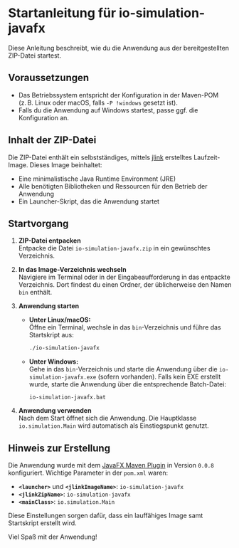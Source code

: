 # Startanleitung für io-simulation-javafx

Diese Anleitung beschreibt, wie du die Anwendung aus der bereitgestellten ZIP-Datei startest.

## Voraussetzungen

- Das Betriebssystem entspricht der Konfiguration in der Maven-POM (z. B. Linux oder macOS, falls `-P !windows` gesetzt ist).
- Falls du die Anwendung auf Windows startest, passe ggf. die Konfiguration an.

## Inhalt der ZIP-Datei

Die ZIP-Datei enthält ein selbstständiges, mittels [jlink](https://openjdk.java.net/jeps/282) erstelltes Laufzeit-Image. Dieses Image beinhaltet:
- Eine minimalistische Java Runtime Environment (JRE)
- Alle benötigten Bibliotheken und Ressourcen für den Betrieb der Anwendung
- Ein Launcher-Skript, das die Anwendung startet

## Startvorgang

1. **ZIP-Datei entpacken**  
   Entpacke die Datei `io-simulation-javafx.zip` in ein gewünschtes Verzeichnis.

2. **In das Image-Verzeichnis wechseln**  
   Navigiere im Terminal oder in der Eingabeaufforderung in das entpackte Verzeichnis. Dort findest du einen Ordner, der üblicherweise den Namen `bin` enthält.

3. **Anwendung starten**
    - **Unter Linux/macOS:**  
      Öffne ein Terminal, wechsle in das `bin`-Verzeichnis und führe das Startskript aus:
      ```bash
      ./io-simulation-javafx
      ```
    - **Unter Windows:**  
      Gehe in das `bin`-Verzeichnis und starte die Anwendung über die `io-simulation-javafx.exe` (sofern vorhanden). Falls kein EXE erstellt wurde, starte die Anwendung über die entsprechende Batch-Datei:
      ```batch
      io-simulation-javafx.bat
      ```

4. **Anwendung verwenden**  
   Nach dem Start öffnet sich die Anwendung. Die Hauptklasse `io.simulation.Main` wird automatisch als Einstiegspunkt genutzt.

## Hinweis zur Erstellung

Die Anwendung wurde mit dem [JavaFX Maven Plugin](https://openjfx.io/openjfx-docs/) in Version `0.0.8` konfiguriert. Wichtige Parameter in der `pom.xml` waren:
- **`<launcher>`** und **`<jlinkImageName>`**: `io-simulation-javafx`
- **`<jlinkZipName>`**: `io-simulation-javafx`
- **`<mainClass>`**: `io.simulation.Main`

Diese Einstellungen sorgen dafür, dass ein lauffähiges Image samt Startskript erstellt wird.

Viel Spaß mit der Anwendung!
